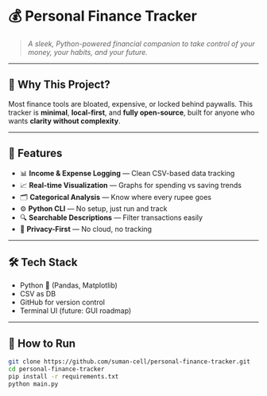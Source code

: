 # 💰 Personal Finance Tracker

> *A sleek, Python-powered financial companion to take control of your money, your habits, and your future.*

---

## 🚀 Why This Project?

Most finance tools are bloated, expensive, or locked behind paywalls. This tracker is **minimal**, **local-first**, and **fully open-source**, built for anyone who wants **clarity without complexity**.

---

## 🧠 Features

- 📊 **Income & Expense Logging** — Clean CSV-based data tracking  
- 📈 **Real-time Visualization** — Graphs for spending vs saving trends  
- 🗂️ **Categorical Analysis** — Know where every rupee goes  
- ⚙️ **Python CLI** — No setup, just run and track  
- 🔍 **Searchable Descriptions** — Filter transactions easily  
- 🔐 **Privacy-First** — No cloud, no tracking

---

## 🛠️ Tech Stack

- Python 🐍 (Pandas, Matplotlib)
- CSV as DB
- GitHub for version control
- Terminal UI (future: GUI roadmap)

---

## 🧪 How to Run

```bash
git clone https://github.com/suman-cell/personal-finance-tracker.git
cd personal-finance-tracker
pip install -r requirements.txt
python main.py
